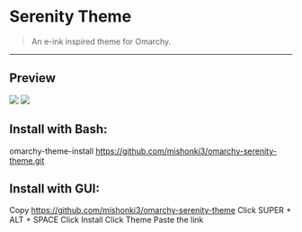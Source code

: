 # Serenity Theme

> An e-ink inspired theme for Omarchy.

---

## Preview

![](./preview1.png)
![](./preview2.png)



## Install with Bash:

omarchy-theme-install https://github.com/mishonki3/omarchy-serenity-theme.git


## Install with GUI:
Copy https://github.com/mishonki3/omarchy-serenity-theme
Click SUPER + ALT + SPACE
Click Install
Click Theme
Paste the link

